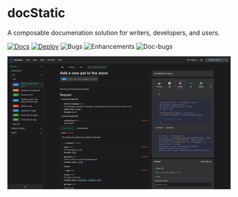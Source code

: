 

# docStatic

A composable documenation solution for writers, developers, and users.

[![Docs](https://img.shields.io/badge/docs-readme-blue)](https://docstatic.com/docs)
[![Deploy](https://github.com/aowendev/docstatic/actions/workflows/deploy.yml/badge.svg)](https://github.com/aowendev/docstatic/actions/workflows/deploy.yml)
![Bugs](https://img.shields.io/github/issues/aowendev/docstatic/bug)
![Enhancements](https://img.shields.io/github/issues/aowendev/docstatic/enhancement)
![Doc-bugs](https://img.shields.io/github/issues/aowendev/docstatic/documentation)

![Tinasaurus Demo](/static/img/docStaticDemo.jpg)

